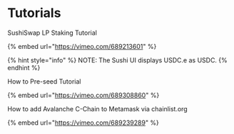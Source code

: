 # Tutorials

SushiSwap LP Staking Tutorial&#x20;

{% embed url="https://vimeo.com/689213601" %}

{% hint style="info" %}
NOTE: The Sushi UI displays USDC.e as USDC.
{% endhint %}

How to Pre-seed Tutorial

{% embed url="https://vimeo.com/689308860" %}

How to add Avalanche C-Chain to Metamask via chainlist.org

{% embed url="https://vimeo.com/689239289" %}

